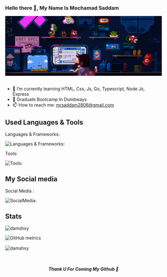 ### Hello there 👋, My Name Is Mochamad Saddam
![I am GitHub Readme Generator's creator](https://raw.githubusercontent.com/mosh3eb/Portfolio_Page/main/images/bg.gif)

##
- 🌱 I’m currently learning HTML, Css, Js, Go, Typescript, Node Js, Express
- 📖 Graduate Bootcamp In Dumbways
- 📫 How to reach me: mrsaddam2806@gmail.com 

## Used Languages & Tools

Languages & Frameworks:

![Languages & Frameworks:](https://skillicons.dev/icons?i=html,css,js,golang,ts,nodejs,express)

Tools:

![Tools:](https://skillicons.dev/icons?i=vscode,postgres,powershell,postman,git,github)

## My Social media

Social Media :

![SocialMedia:](https://skillicons.dev/icons?i=twitter,instagram,linkedin)

## Stats

<p><img src="https://github-readme-stats.vercel.app/api/top-langs?username=damshxy&show_icons=true&theme=dracula&hide_border=true&locale=en&layout=compact" alt="damshxy" /></p>

![GitHub metrics](https://metrics.lecoq.io/damshxy)

<p><img align="center" src="https://github-readme-streak-stats.herokuapp.com/?user=damshxy&theme=dark" alt="damshxy" /></p>

<br>

<h5 align="center">Thank U For Coming My Github 👋</h5>
